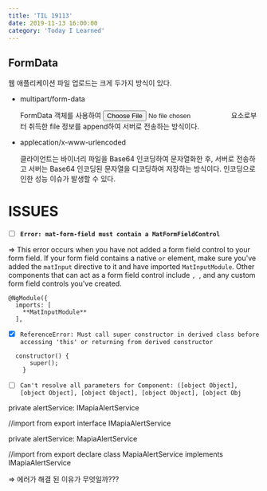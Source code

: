 ```yaml
---
title: 'TIL 19113'
date: 2019-11-13 16:00:00
category: 'Today I Learned'
---
```


## FormData

웹 애플리케이션 파일 업로드는 크게 두가지 방식이 있다.

- multipart/form-data

  FormData 객체를 사용하여 <input type="file"> 요소로부터 취득한 file 정보를 append하여 서버로 전송하는 방식이다.

- applecation/x-www-urlencoded

  클라이언트는 바이너리 파일을 Base64 인코딩하여 문자열화한 후, 서버로 전송하고 서버는 Base64 인코딩된 문자열을 디코딩하여 저장하는 방식이다. 인코딩으로 인한 성능 이슈가 발생할 수 있다.



# ISSUES

- [ ]  **`Error: mat-form-field must contain a MatFormFieldControl`**

⇒ This error occurs when you have not added a form field control to your form field. If your form field contains a native `` or `` element, make sure you've added the `matInput` directive to it and have imported `MatInputModule`. Other components that can act as a form field control include ``, ``, and any custom form field controls you've created.

```
@NgModule({
  imports: [
    **MatInputModule**
  ],
```

- [x]  `ReferenceError: Must call super constructor in derived class before accessing 'this' or returning from derived constructor`

  ```
    constructor() {
        super();
      }
  ```

- [ ]  `Can't resolve all parameters for Component: ([object Object], [object Object], [object Object], [object Object], [object Obj`

  private alertService: IMapiaAlertService

  //import from export interface IMapiaAlertService

  private alertService: MapiaAlertService

  //import from export declare class MapiaAlertService implements IMapiaAlertService

⇒ 에러가 해결 된 이유가 무엇일까???